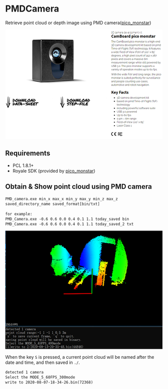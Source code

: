 # PMDCamera

Retrieve point cloud or depth image using PMD camera([pico_monstar](https://pmdtec.com/picofamily/monstar/))

![PMD_Camera](./images/pico_monstar.png)

## Requirements

- PCL 1.8.1+
- Royale SDK (provided by [pico_monstar](https://pmdtec.com/picofamily/monstar/))

## Obtain & Show point cloud using PMD camera

``` shell
PMD_camera.exe min_x max_x min_y max_y min_z max_z saved_directory_name saved_format[bin/txt]

for example:
PMD_Camera.exe -0.6 0.6 0.0 0.4 0.1 1.1 today_saved bin
PMD_Camera.exe -0.6 0.6 0.0 0.4 0.1 1.1 today_saved_2 txt
```

![image](./images/sample.png)

When the key `S` is pressed, a current point cloud will be named after the date and time, and then saved in `./`.

``` shell
detected 1 camera
Select the MODE_5_60FPS_300mode
write to 2020-08-07-18-34-26.bin(72368)
```
